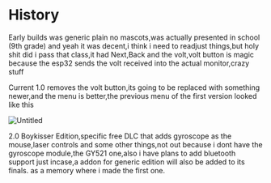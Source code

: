 # History

Early builds was generic plain no mascots,was actually presented in school (9th grade) and yeah it was decent,i think i need to
readjust things,but holy shit did i pass that class,it had Next,Back and the volt,volt button is magic because the esp32 sends
the volt received into the actual monitor,crazy stuff

Current 1.0 removes the volt button,its going to be replaced with something newer,and the menu is better,the previous menu of the
first version looked like this

![Untitled](https://github.com/user-attachments/assets/77836077-c8ff-4d42-a98c-0a82b1a8c528)


2.0 Boykisser Edition,specific free DLC that adds gyroscope as the mouse,laser controls and some other things,not out because i dont have the
gyroscope module,the GY521 one,also i have plans to add bluetooth support just incase,a addon for generic edition will also be added to its finals.
as a memory where i made the first one.

